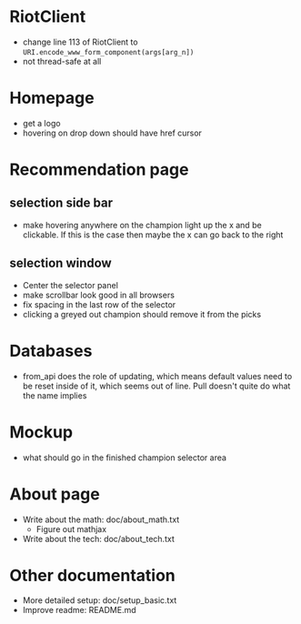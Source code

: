 RiotClient
===========
- change line 113 of RiotClient to `URI.encode_www_form_component(args[arg_n])`
- not thread-safe at all


Homepage
===========
- get a logo
- hovering on drop down should have href cursor


Recommendation page
==========
selection side bar
---------------
- make hovering anywhere on the champion light up the x and be clickable. If this is the case then maybe the x can go back to the right

selection window
-----------------
- Center the selector panel
- make scrollbar look good in all browsers
- fix spacing in the last row of the selector
- clicking a greyed out champion should remove it from the picks


Databases
==========
- from_api does the role of updating, which means default values need to be reset inside of it, which seems out of line. Pull doesn't quite do what the name implies

Mockup
==========
- what should go in the finished champion selector area


About page
==========
- Write about the math: doc/about_math.txt
    - Figure out mathjax
- Write about the tech: doc/about_tech.txt


Other documentation
==========
- More detailed setup: doc/setup_basic.txt
- Improve readme: README.md
